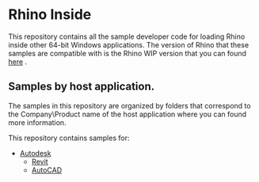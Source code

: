 # Rhino Inside 
This repository contains all the sample developer code for loading Rhino inside other 64-bit Windows applications.
The version of Rhino that these samples are compatible with is the Rhino WIP version that you can found [here](https://www.rhino3d.com/download/rhino/wip) .
## Samples by host application.
The samples in this repository are organized by folders that correspond to the Company\Product name of the host application where you can found more information.

This repository contains samples for:
- [Autodesk](Autodesk)
   - [Revit](Autodesk/Revit)
   - [AutoCAD](Autodesk/AutoCAD)
